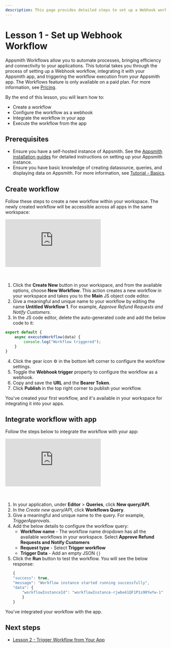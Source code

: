 ```yaml
---
description: This page provides detailed steps to set up a Webhook workflow on Appsmith.
---
```


# Lesson 1 - Set up Webhook Workflow

Appsmith Workflows allow you to automate processes, bringing efficiency and connectivity to your applications. This tutorial takes you through the process of setting up a Webhook workflow, integrating it with your Appsmith app, and triggering the workflow execution from your Appsmith app. The Workflows feature is only available on a paid plan. For more information, see [Pricing](https://www.appsmith.com/pricing).

By the end of this lesson, you will learn how to:

* Create a workflow
* Configure the workflow as a webhook
* Integrate the workflow in your app
* Execute the workflow from the app

## Prerequisites

* Ensure you have a self-hosted instance of Appsmith. See the [Appsmith installation guides](/getting-started/setup/installation-guides) for detailed instructions on setting up your Appsmith instance.
* Ensure you have basic knowledge of creating datasource, queries, and displaying data on Appsmith. For more information, see [Tutorial - Basics](/getting-started/tutorials/start-building).

## Create workflow

Follow these steps to create a new workflow within your workspace. The newly created workflow will be accessible across all apps in the same workspace:

<div style={{ position: "relative", paddingBottom: "calc(50.520833333333336% + 41px)", height: "0", width: "100%" }}>
  <iframe src="https://demo.arcade.software/TwBt2bvGNABi1Q0yZLS8?embed" frameborder="0" loading="lazy" webkitallowfullscreen mozallowfullscreen allowfullscreen style={{ position: "absolute", top: "0", left: "0", width: "100%", height: "100%", colorScheme: "light" }} title="Appsmith | Connect Data">
  </iframe>
</div>
<br/><br/>

1. Click the **Create New** button in your workspace, and from the available options, choose **New Workflow**. This action creates a new workflow in your workspace and takes you to the **Main** JS object code editor.
2. Give a meaningful and unique name to your workflow by editing the name **Untitled Workflow 1**. For example, _Approve Refund Requests and Notify Customers_.
3. In the JS code editor, delete the auto-generated code and add the below code to it:

```javascript
export default {
    async executeWorkflow(data) {
        console.log("Workflow triggered");
    }
}
```
4. Click the gear icon ⚙️ in the bottom left corner to configure the workflow settings.
5. Toggle the **Webhook trigger** property to configure the workflow as a webhook.
6. Copy and save the **URL** and the **Bearer Token**.
7. Click **Publish** in the top right corner to publish your workflow.

You've created your first workflow, and it's available in your workspace for integrating it into your apps.

## Integrate workflow with app

Follow the steps below to integrate the workflow with your app:

<div style={{ position: "relative", paddingBottom: "calc(50.520833333333336% + 41px)", height: "0", width: "100%" }}>
  <iframe src="https://demo.arcade.software/BEOHUAssHhLWnNCIQNVB?embed" frameborder="0" loading="lazy" webkitallowfullscreen mozallowfullscreen allowfullscreen style={{ position: "absolute", top: "0", left: "0", width: "100%", height: "100%", colorScheme: "light" }} title="Appsmith | Connect Data">
  </iframe>
</div>
<br/><br/>

1. In your application, under **Editor** > **Queries**, click **New query/API**.
2. In the _Create new query/API_, click **Workflows Query**.
3. Give a meaningful and unique name to the query. For example, _TriggerApprovals_.
4. Add the below details to configure the workflow query:
    * **Workflow name** - The workflow name dropdown has all the available workflows in your workspace. Select **Approve Refund Requests and Notify Customers**
    * **Request type** - Select **Trigger workflow**
    * **Trigger Data** - Add an empty JSON `{}`
5. Click the **Run** button to test the workflow. You will see the below response:
    ```javascript
    {
    "success": true,
    "message": "Workflow instance started running successfully",
    "data": {
        "workflowInstanceId": "workflowInstance-rjwbe41QF1P1s90YwYw-1"
        }
    }
    ```
You've integrated your workflow with the app.

## Next steps

* [Lesson 2 - Trigger Workflow from Your App](/workflows/tutorials/trigger-workflow-from-app)
